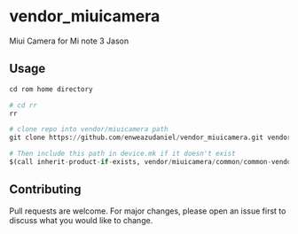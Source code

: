 # vendor_miuicamera
Miui Camera for Mi note 3 Jason 

## Usage

```python
cd rom home directory

# cd rr
rr

# clone repo into vendor/miuicamera path
git clone https://github.com/enweazudaniel/vendor_miuicamera.git vendor/miuicamera

# Then include this path in device.mk if it doesn't exist 
$(call inherit-product-if-exists, vendor/miuicamera/common/common-vendor.mk)
```

## Contributing
Pull requests are welcome. For major changes, please open an issue first to discuss what you would like to change.
